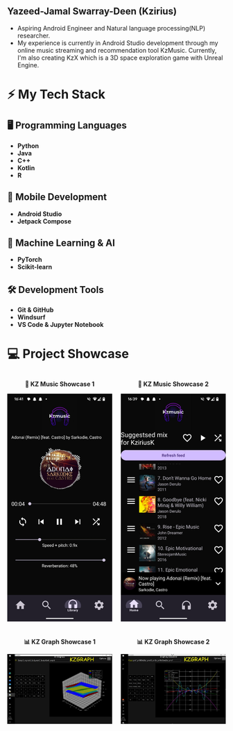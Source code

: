 ## Yazeed-Jamal Swarray-Deen (Kzirius) 

<!--
**YazKzirius/YazKzirius** is a ✨ _special_ ✨ repository because its `README.md` (this file) appears on your GitHub profile.

Here are some ideas to get you started:

- 🔭 I’m currently working on ..
- 🌱 I’m currently learning ...
- 👯 I’m looking to collaborate on ...
- 🤔 I’m looking for help with ...
- 💬 Ask me about ...
- 📫 How to reach me: ...
- 😄 Pronouns: ...
- ⚡ Fun fact: ...
-->
- Aspiring Android Engineer and Natural language processing(NLP) researcher.
- My experience is currently in Android Studio development through my online music streaming and recommendation tool KzMusic. Currently, I'm also creating KzX which is a 3D space exploration game with Unreal Engine.
# ⚡ My Tech Stack

## 🖥️ Programming Languages
- **Python**
- **Java**
- **C++**
- **Kotlin**
- **R**

## 📱 Mobile Development
- **Android Studio**
- **Jetpack Compose**

## 🤖 Machine Learning & AI
- **PyTorch** 
- **Scikit-learn**

## 🛠️ Development Tools
- **Git & GitHub**
- **Windsurf**
- **VS Code & Jupyter Notebook**

# 💻 Project Showcase
<div style="display: flex; gap: 20px; align-items: center; flex-direction: column;">
  <div style="display: flex; gap: 20px;">
    <div style="text-align: center;">
      <p><strong>🎵 KZ Music Showcase 1</strong></p>
      <img src="https://github.com/YazKzirius/YazKzirius/blob/main/kzmusic_showcase.jpg" width="300">
    </div>
    <div style="text-align: center;">
      <p><strong>🎵 KZ Music Showcase 2</strong></p>
      <img src="https://github.com/YazKzirius/YazKzirius/blob/main/kzmusic_showcase2.jpg" width="300">
    </div>
  </div>

  <div style="display: flex; gap: 20px;">
    <div style="text-align: center;">
      <p><strong>📊 KZ Graph Showcase 1</strong></p>
      <img src="https://github.com/YazKzirius/YazKzirius/blob/main/Kzgraph_showcase.jpg" width="300">
    </div>
    <div style="text-align: center;">
      <p><strong>📊 KZ Graph Showcase 2</strong></p>
      <img src="https://github.com/YazKzirius/YazKzirius/blob/main/Kzgraph_showcase2.jpg" width="300">
    </div>
  </div>
</div>


